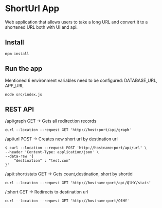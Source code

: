 # ShortUrl App

Web application that allows users to take a long URL and convert it to a shortened URL both with UI and api.


## Install

    npm install

## Run the app
Mentioned 6 environment variables need to be configured: DATABASE_URL, APP_URL

    node src/index.js


## REST API

/api/graph GET -> Gets all redirection records
```shell
curl --location --request GET 'http://host:port/api/graph'
```


/api/url POST -> Creates new short url by destination url

```shell
$ curl --location --request POST 'http://hostname:port/api/url' \
--header 'Content-Type: application/json' \
--data-raw '{
    "destination" : "test.com"
}'
```

/api/:short/stats GET -> Gets count,destination, short by shortid

```shell
curl --location --request GET 'http://hostname:port/api/QlHY/stats'

```
/:short GET -> Redirects to destination url 

```shell
curl --location --request GET 'http://hostname:port/QlHY'

```


